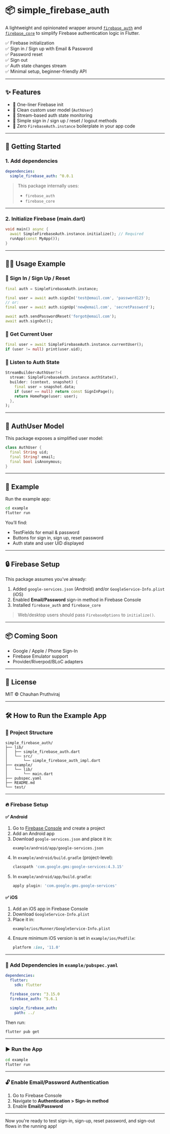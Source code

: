 
# 📦 simple_firebase_auth

A lightweight and opinionated wrapper around [`firebase_auth`](https://pub.dev/packages/firebase_auth) and [`firebase_core`](https://pub.dev/packages/firebase_core) to simplify Firebase authentication logic in Flutter.

✅ Firebase initialization  
✅ Sign in / Sign up with Email & Password  
✅ Password reset  
✅ Sign out  
✅ Auth state changes stream  
✅ Minimal setup, beginner-friendly API

---

## ✨ Features

- 🚀 One-liner Firebase init
- 🧠 Clean custom user model (`AuthUser`)
- 📡 Stream-based auth state monitoring
- 🔐 Simple sign in / sign up / reset / logout methods
- 🔁 Zero `FirebaseAuth.instance` boilerplate in your app code

---

## 🚀 Getting Started

### 1. Add dependencies

```yaml
dependencies:
  simple_firebase_auth: ^0.0.1
```

> This package internally uses:
> - `firebase_auth`
> - `firebase_core`

---

### 2. Initialize Firebase (main.dart)

```dart
void main() async {
  await SimpleFirebaseAuth.instance.initialize(); // Required
  runApp(const MyApp());
}
```

---

## 🧑‍💻 Usage Example

### 🔐 Sign In / Sign Up / Reset

```dart
final auth = SimpleFirebaseAuth.instance;

final user = await auth.signIn('test@email.com', 'password123');
// or:
final user = await auth.signUp('new@email.com', 'secretPassword');

await auth.sendPasswordReset('forgot@email.com');
await auth.signOut();
```

### 👤 Get Current User

```dart
final user = await SimpleFirebaseAuth.instance.currentUser();
if (user != null) print(user.uid);
```

### 📡 Listen to Auth State

```dart
StreamBuilder<AuthUser?>(
  stream: SimpleFirebaseAuth.instance.authState(),
  builder: (context, snapshot) {
    final user = snapshot.data;
    if (user == null) return const SignInPage();
    return HomePage(user: user);
  },
);
```

---

## 📄 AuthUser Model

This package exposes a simplified user model:

```dart
class AuthUser {
  final String uid;
  final String? email;
  final bool isAnonymous;
}
```

---

## 🧪 Example

Run the example app:

```bash
cd example
flutter run
```

You’ll find:
- TextFields for email & password
- Buttons for sign in, sign up, reset password
- Auth state and user UID displayed

---

## 🔒 Firebase Setup

This package assumes you’ve already:
1. Added `google-services.json` (Android) and/or `GoogleService-Info.plist` (iOS)
2. Enabled **Email/Password** sign-in method in Firebase Console
3. Installed `firebase_auth` and `firebase_core`

> Web/desktop users should pass `FirebaseOptions` to `initialize()`.

---

## 📦 Coming Soon

- Google / Apple / Phone Sign-In
- Firebase Emulator support
- Provider/Riverpod/BLoC adapters

---

## 🙌 License

MIT © Chauhan Pruthviraj


---

## 🛠 How to Run the Example App

### 📁 Project Structure

```
simple_firebase_auth/
├── lib/
│   ├── simple_firebase_auth.dart
│   └── src/
│       └── simple_firebase_auth_impl.dart
├── example/
│   └── lib/
│       └── main.dart
├── pubspec.yaml
├── README.md
└── test/
```

---

### 🔥 Firebase Setup

#### ✅ Android

1. Go to [Firebase Console](https://console.firebase.google.com/) and create a project
2. Add an Android app
3. Download `google-services.json` and place it in:
   ```
   example/android/app/google-services.json
   ```
4. In `example/android/build.gradle` (project-level):
   ```gradle
   classpath 'com.google.gms:google-services:4.3.15'
   ```
5. In `example/android/app/build.gradle`:
   ```gradle
   apply plugin: 'com.google.gms.google-services'
   ```

#### ✅ iOS

1. Add an iOS app in Firebase Console
2. Download `GoogleService-Info.plist`
3. Place it in:
   ```
   example/ios/Runner/GoogleService-Info.plist
   ```
4. Ensure minimum iOS version is set in `example/ios/Podfile`:
   ```ruby
   platform :ios, '11.0'
   ```

---

### 🧩 Add Dependencies in `example/pubspec.yaml`

```yaml
dependencies:
  flutter:
    sdk: flutter

  firebase_core: ^3.15.0
  firebase_auth: ^5.6.1

  simple_firebase_auth:
    path: ../
```

Then run:

```bash
flutter pub get
```

---

### ▶️ Run the App

```bash
cd example
flutter run
```

---

### 🔓 Enable Email/Password Authentication

1. Go to Firebase Console
2. Navigate to **Authentication > Sign-in method**
3. Enable **Email/Password**

---

Now you're ready to test sign-in, sign-up, reset password, and sign-out flows in the running app!

